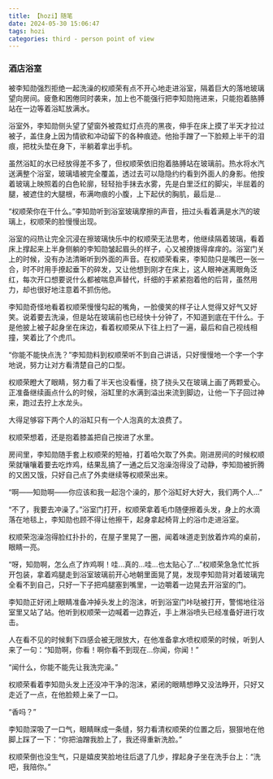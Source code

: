 ```yaml
---
title: 【hozi】随笔
date: 2024-05-30 15:06:47
tags: hozi
categories: third - person point of view
---
```

### 酒店浴室
 
 被李知勋强烈拒绝一起洗澡的权顺荣有点不开心地走进浴室，隔着巨大的落地玻璃望向房间。疲惫和困倦同时袭来，加上也不能强行把李知勋拖进来，只能抱着胳膊站在一边等着浴缸放满水。

 浴室外，李知勋侧头望了望窗外被霓虹灯点亮的黑夜，伸手在床上摸了半天才拉过被子，盖住身上因为情欲和冲动留下的各种痕迹。他抬手蹭了一下脸颊上半干的泪痕，把枕头垫在身下，半躺着拿出手机。

 虽然浴缸的水已经放得差不多了，但权顺荣依旧抱着胳膊站在玻璃前。热水将水汽送满整个浴室，玻璃墙被完全覆盖，透过去可以隐隐约约看到外面人的身影。他按着玻璃上映照着的白色轮廓，轻轻抬手抹去水雾，先是白里泛红的脚尖，半屈着的腿，被遮住的大腿根，布满吻痕的小腹，上下起伏的胸肌，最后是…

 “权顺荣你在干什么。”李知勋听到浴室玻璃摩擦的声音，扭过头看着满是水汽的玻璃上，权顺荣的脸慢慢出现。

 浴室的闷热让完全沉浸在擦玻璃快乐中的权顺荣无法思考，他继续隔着玻璃，看着床上撑起来上半身侧躺的李知勋皱起眉头的样子，心又被撩拨得痒痒的。浴室门关上的时候，没有办法清晰听到外面的声音。在权顺荣看来，李知勋只是嘴巴一张一合，时不时用手撩起垂下的碎发，又让他想到刚才在床上，这人眼神迷离眼角泛红，每次开口想要说什么都被喘息声替代，纤细的手紧紧抱着他的后背，虽然用力，却也很好地注意着不抓伤他。

 李知勋奇怪地看着权顺荣慢慢勾起的嘴角，一脸傻笑的样子让人觉得又好气又好笑。说着要去洗澡，但是站在玻璃前也已经快十分钟了，不知道到底在干什么。于是他披上被子起身坐在床边，看着权顺荣从下往上扫了一遍，最后和自己视线相撞，笑着比了个虎爪。

 “你能不能快点洗？”李知勋料到权顺荣听不到自己讲话，只好慢慢地一个字一个字地说，努力让对方看清楚自己的口型。

 权顺荣瞪大了眼睛，努力看了半天也没看懂，挠了挠头又在玻璃上画了两颗爱心。正准备继续画点什么的时候，浴缸里的水满到溢出来流到脚边，让他一下子回过神来，跑过去拧上水龙头。

 大得足够容下两个人的浴缸只有一个人泡真的太浪费了。

 权顺荣想着，还是抱着膝盖把自己按进了水里。



 房间里，李知勋随手套上权顺荣的短袖，打着哈欠取了外卖。刚进房间的时候权顺荣就嚷嚷着要去吃炸鸡，结果乱搞了一通之后又泡澡泡得没了动静，李知勋被折腾的又困又饿，只好自己点了外卖继续等权顺荣出来。

 “啊——知勋啊——你应该和我一起泡个澡的，那个浴缸好大好大，我们两个人…”

 “不了，我要去冲澡了。”浴室门打开，权顺荣拿着毛巾随便擦着头发，身上的水滴落在地毯上，李知勋也顾不得让他擦干，起身拿起椅背上的浴巾走进浴室。

 权顺荣泡澡泡得脸红扑扑的，在屋子里晃了一圈，闻着味道走到放着炸鸡的桌前，眼睛一亮。

 “呀，知勋啊，怎么点了炸鸡啊！哇…真的…哇…也太贴心了…”权顺荣急急忙忙拆开包装，拿着鸡腿走到浴室玻璃前开心地朝里面晃了晃，发现李知勋背对着玻璃完全看不到自己，只好一下子把鸡腿塞到嘴里，一边嚼着一边晃去开浴室的门。

 李知勋正好闭上眼睛准备冲掉头发上的泡沫，听到浴室门咔哒被打开，警惕地往浴室里又站了站。他听到权顺荣一边喊着一边靠近，手上淋浴喷头已经准备好进行攻击。

 人在看不见的时候剩下四感会被无限放大，在他准备拿水喷权顺荣的时候，听到人来了一句：“知勋啊，你看！啊你看不到现在…你闻，你闻！”

 “闻什么，你能不能先让我洗完澡。”

 权顺荣看着李知勋头发上还没冲干净的泡沫，紧闭的眼睛想睁又没法睁开，只好又走近了一点，在他脸颊上亲了一口。

 “香吗？”

 李知勋深吸了一口气，眼睛眯成一条缝，努力看清权顺荣的位置之后，狠狠地在他脚上踩了一下：“你把油蹭我脸上了，我还得重新洗脸。”

 权顺荣倒也没生气，只是嬉皮笑脸地往后退了几步，撑起身子坐在洗手台上：“洗吧，我陪你。”